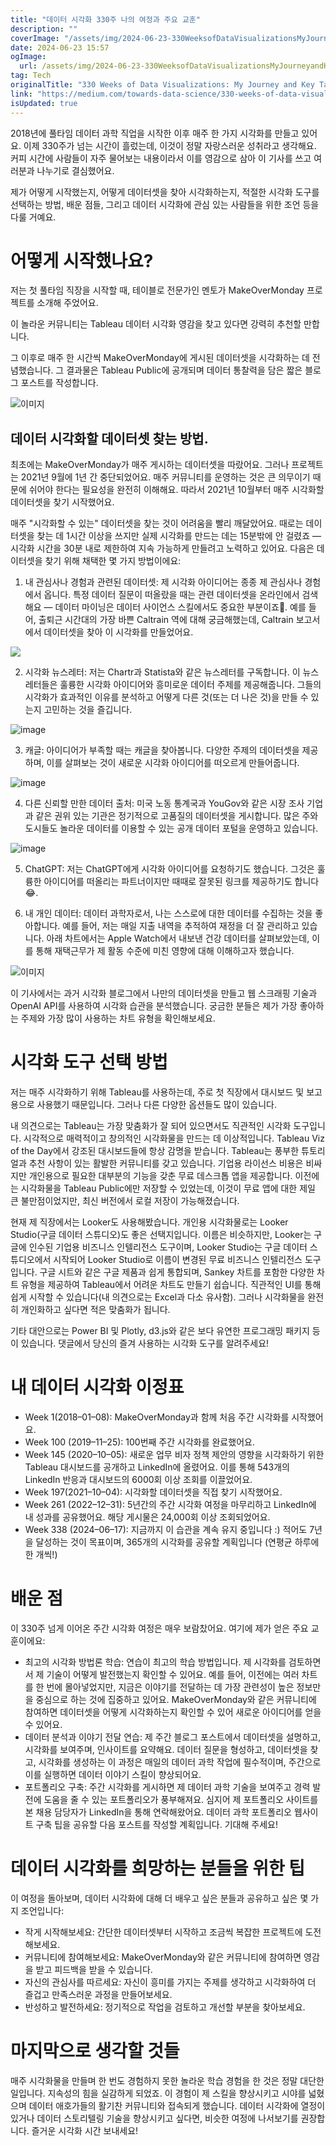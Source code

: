 ```yaml
---
title: "데이터 시각화 330주 나의 여정과 주요 교훈"
description: ""
coverImage: "/assets/img/2024-06-23-330WeeksofDataVisualizationsMyJourneyandKeyTakeaways_0.png"
date: 2024-06-23 15:57
ogImage: 
  url: /assets/img/2024-06-23-330WeeksofDataVisualizationsMyJourneyandKeyTakeaways_0.png
tag: Tech
originalTitle: "330 Weeks of Data Visualizations: My Journey and Key Takeaways"
link: "https://medium.com/towards-data-science/330-weeks-of-data-visualizations-my-journey-and-key-takeaways-93f824714dd1"
isUpdated: true
---
```






2018년에 풀타임 데이터 과학 직업을 시작한 이후 매주 한 가지 시각화를 만들고 있어요. 이제 330주가 넘는 시간이 흘렀는데, 이것이 정말 자랑스러운 성취라고 생각해요. 커피 시간에 사람들이 자주 물어보는 내용이라서 이를 영감으로 삼아 이 기사를 쓰고 여러분과 나누기로 결심했어요.

제가 어떻게 시작했는지, 어떻게 데이터셋을 찾아 시각화하는지, 적절한 시각화 도구를 선택하는 방법, 배운 점들, 그리고 데이터 시각화에 관심 있는 사람들을 위한 조언 등을 다룰 거예요.

# 어떻게 시작했나요?

저는 첫 풀타임 직장을 시작할 때, 테이블로 전문가인 멘토가 MakeOverMonday 프로젝트를 소개해 주었어요.

<div class="content-ad"></div>

이 놀라운 커뮤니티는 Tableau 데이터 시각화 영감을 찾고 있다면 강력히 추천할 만합니다.

그 이후로 매주 한 시간씩 MakeOverMonday에 게시된 데이터셋을 시각화하는 데 전념했습니다. 그 결과물은 Tableau Public에 공개되며 데이터 통찰력을 담은 짧은 블로그 포스트를 작성합니다.

![이미지](/assets/img/2024-06-23-330WeeksofDataVisualizationsMyJourneyandKeyTakeaways_0.png)

## 데이터 시각화할 데이터셋 찾는 방법.

<div class="content-ad"></div>

최초에는 MakeOverMonday가 매주 게시하는 데이터셋을 따랐어요. 그러나 프로젝트는 2021년 9월에 1년 간 중단되었어요. 매주 커뮤니티를 운영하는 것은 큰 의무이기 때문에 쉬어야 한다는 필요성을 완전히 이해해요. 따라서 2021년 10월부터 매주 시각화할 데이터셋을 찾기 시작했어요.

매주 "시각화할 수 있는" 데이터셋을 찾는 것이 어려움을 빨리 깨달았어요. 때로는 데이터셋을 찾는 데 1시간 이상을 쓰지만 실제 시각화를 만드는 데는 15분밖에 안 걸렸죠 — 시각화 시간을 30분 내로 제한하여 지속 가능하게 만들려고 노력하고 있어요. 다음은 데이터셋을 찾기 위해 채택한 몇 가지 방법이에요:

1. 내 관심사나 경험과 관련된 데이터셋: 제 시각화 아이디어는 종종 제 관심사나 경험에서 옵니다. 특정 데이터 질문이 떠올랐을 때는 관련 데이터셋을 온라인에서 검색해요 — 데이터 마이닝은 데이터 사이언스 스킬에서도 중요한 부분이죠🙂. 예를 들어, 출퇴근 시간대의 가장 바쁜 Caltrain 역에 대해 궁금해했는데, Caltrain 보고서에서 데이터셋을 찾아 이 시각화를 만들었어요.

<img src="/assets/img/2024-06-23-330WeeksofDataVisualizationsMyJourneyandKeyTakeaways_1.png" />

<div class="content-ad"></div>

2. 시각화 뉴스레터: 저는 Chartr과 Statista와 같은 뉴스레터를 구독합니다. 이 뉴스레터들은 훌륭한 시각화 아이디어와 흥미로운 데이터 주제를 제공해줍니다. 그들의 시각화가 효과적인 이유를 분석하고 어떻게 다른 것(또는 더 나은 것)을 만들 수 있는지 고민하는 것을 즐깁니다.

![image](/assets/img/2024-06-23-330WeeksofDataVisualizationsMyJourneyandKeyTakeaways_2.png)

3. 캐글: 아이디어가 부족할 때는 캐글을 찾아봅니다. 다양한 주제의 데이터셋을 제공하며, 이를 살펴보는 것이 새로운 시각화 아이디어를 떠오르게 만들어줍니다.

![image](/assets/img/2024-06-23-330WeeksofDataVisualizationsMyJourneyandKeyTakeaways_3.png)

<div class="content-ad"></div>

4. 다른 신뢰할 만한 데이터 출처: 미국 노동 통계국과 YouGov와 같은 시장 조사 기업과 같은 권위 있는 기관은 정기적으로 고품질의 데이터셋을 게시합니다. 많은 주와 도시들도 놀라운 데이터를 이용할 수 있는 공개 데이터 포털을 운영하고 있습니다.

![image](/assets/img/2024-06-23-330WeeksofDataVisualizationsMyJourneyandKeyTakeaways_4.png)

5. ChatGPT: 저는 ChatGPT에게 시각화 아이디어를 요청하기도 했습니다. 그것은 훌륭한 아이디어를 떠올리는 파트너이지만 때때로 잘못된 링크를 제공하기도 합니다 😂.

6. 내 개인 데이터: 데이터 과학자로서, 나는 스스로에 대한 데이터를 수집하는 것을 좋아합니다. 예를 들어, 저는 매일 지출 내역을 추적하여 재정을 더 잘 관리하고 있습니다. 아래 차트에서는 Apple Watch에서 내보낸 건강 데이터를 살펴보았는데, 이를 통해 재택근무가 제 활동 수준에 미친 영향에 대해 이해하고자 했습니다.

<div class="content-ad"></div>

![이미지](/assets/img/2024-06-23-330WeeksofDataVisualizationsMyJourneyandKeyTakeaways_5.png)

이 기사에서는 과거 시각화 블로그에서 나만의 데이터셋을 만들고 웹 스크래핑 기술과 OpenAI API를 사용하여 시각화 습관을 분석했습니다. 궁금한 분들은 제가 가장 좋아하는 주제와 가장 많이 사용하는 차트 유형을 확인해보세요.

# 시각화 도구 선택 방법

저는 매주 시각화하기 위해 Tableau를 사용하는데, 주로 첫 직장에서 대시보드 및 보고용으로 사용했기 때문입니다. 그러나 다른 다양한 옵션들도 많이 있습니다.

<div class="content-ad"></div>

내 의견으로는 Tableau는 가장 맞춤화가 잘 되어 있으면서도 직관적인 시각화 도구입니다. 시각적으로 매력적이고 창의적인 시각화물을 만드는 데 이상적입니다. Tableau Viz of the Day에서 강조된 대시보드들에 항상 감명을 받습니다. Tableau는 풍부한 튜토리얼과 추천 사항이 있는 활발한 커뮤니티를 갖고 있습니다. 기업용 라이선스 비용은 비싸지만 개인용으로 필요한 대부분의 기능을 갖춘 무료 데스크톱 앱을 제공합니다. 이전에는 시각화물을 Tableau Public에만 저장할 수 있었는데, 이것이 무료 앱에 대한 제일 큰 불만점이었지만, 최신 버전에서 로컬 저장이 가능해졌습니다.

현재 제 직장에서는 Looker도 사용해봤습니다. 개인용 시각화물로는 Looker Studio(구글 데이터 스튜디오)도 좋은 선택지입니다. 이름은 비슷하지만, Looker는 구글에 인수된 기업용 비즈니스 인텔리전스 도구이며, Looker Studio는 구글 데이터 스튜디오에서 시작되어 Looker Studio로 이름이 변경된 무료 비즈니스 인텔리전스 도구입니다. 구글 시트와 같은 구글 제품과 쉽게 통합되며, Sankey 차트를 포함한 다양한 차트 유형을 제공하여 Tableau에서 어려운 차트도 만들기 쉽습니다. 직관적인 UI를 통해 쉽게 시작할 수 있습니다(내 의견으로는 Excel과 다소 유사함). 그러나 시각화물을 완전히 개인화하고 싶다면 적은 맞춤화가 됩니다.

기타 대안으로는 Power BI 및 Plotly, d3.js와 같은 보다 유연한 프로그래밍 패키지 등이 있습니다. 댓글에서 당신의 즐겨 사용하는 시각화 도구를 알려주세요!

# 내 데이터 시각화 이정표

<div class="content-ad"></div>

- Week 1(2018–01–08): MakeOverMonday과 함께 처음 주간 시각화를 시작했어요.
- Week 100 (2019–11–25): 100번째 주간 시각화를 완료했어요.
- Week 145 (2020–10–05): 새로운 업무 비자 정책 제안의 영향을 시각화하기 위한 Tableau 대시보드를 공개하고 LinkedIn에 올렸어요. 이를 통해 543개의 LinkedIn 반응과 대시보드의 6000회 이상 조회를 이끌었어요.
- Week 197(2021–10–04): 시각화할 데이터셋을 직접 찾기 시작했어요.
- Week 261 (2022–12–31): 5년간의 주간 시각화 여정을 마무리하고 LinkedIn에 내 성과를 공유했어요. 해당 게시물은 24,000회 이상 조회되었어요.
- Week 338 (2024–06–17): 지금까지 이 습관을 계속 유지 중입니다 :) 적어도 7년을 달성하는 것이 목표이며, 365개의 시각화를 공유할 계획입니다 (연평균 하루에 한 개씩!)

# 배운 점

이 330주 넘게 이어온 주간 시각화 여정은 매우 보람찼어요. 여기에 제가 얻은 주요 교훈이에요:

- 최고의 시각화 방법론 학습: 연습이 최고의 학습 방법입니다. 제 시각화를 검토하면서 제 기술이 어떻게 발전했는지 확인할 수 있어요. 예를 들어, 이전에는 여러 차트를 한 번에 몰아넣었지만, 지금은 이야기를 전달하는 데 가장 관련성이 높은 정보만을 중심으로 하는 것에 집중하고 있어요. MakeOverMonday와 같은 커뮤니티에 참여하면 데이터셋을 어떻게 시각화하는지 확인할 수 있어 새로운 아이디어를 얻을 수 있어요.
- 데이터 분석과 이야기 전달 연습: 제 주간 블로그 포스트에서 데이터셋을 설명하고, 시각화를 보여주며, 인사이트를 요약해요. 데이터 질문을 형성하고, 데이터셋을 찾고, 시각화를 생성하는 이 과정은 매일의 데이터 과학 작업에 필수적이며, 주간으로 이를 실행하면 데이터 이야기 스킬이 향상되어요.
- 포트폴리오 구축: 주간 시각화를 게시하면 제 데이터 과학 기술을 보여주고 경력 발전에 도움을 줄 수 있는 포트폴리오가 풍부해져요. 심지어 제 포트폴리오 사이트를 본 채용 담당자가 LinkedIn을 통해 연락해왔어요. 데이터 과학 포트폴리오 웹사이트 구축 팁을 공유할 다음 포스트를 작성할 계획입니다. 기대해 주세요!

<div class="content-ad"></div>

# 데이터 시각화를 희망하는 분들을 위한 팁

이 여정을 돌아보며, 데이터 시각화에 대해 더 배우고 싶은 분들과 공유하고 싶은 몇 가지 조언입니다:

- 작게 시작해보세요: 간단한 데이터셋부터 시작하고 조금씩 복잡한 프로젝트에 도전해보세요.
- 커뮤니티에 참여해보세요: MakeOverMonday와 같은 커뮤니티에 참여하면 영감을 받고 피드백을 받을 수 있습니다.
- 자신의 관심사를 따르세요: 자신이 흥미를 가지는 주제를 생각하고 시각화하여 더 즐겁고 만족스러운 과정을 만들어보세요.
- 반성하고 발전하세요: 정기적으로 작업을 검토하고 개선할 부분을 찾아보세요.

# 마지막으로 생각할 것들

<div class="content-ad"></div>

매주 시각화물을 만들며 한 번도 경험하지 못한 놀라운 학습 경험을 한 것은 정말 대단한 일입니다. 지속성의 힘을 실감하게 되었죠. 이 경험이 제 스킬을 향상시키고 시야를 넓혔으며 데이터 애호가들의 활기찬 커뮤니티와 접속되게 했습니다. 데이터 시각화에 열정이 있거나 데이터 스토리텔링 기술을 향상시키고 싶다면, 비슷한 여정에 나서보기를 권장합니다. 즐거운 시각화 시간 보내세요!